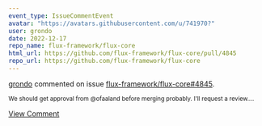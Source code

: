```yaml
---
event_type: IssueCommentEvent
avatar: "https://avatars.githubusercontent.com/u/741970?"
user: grondo
date: 2022-12-17
repo_name: flux-framework/flux-core
html_url: https://github.com/flux-framework/flux-core/pull/4845
repo_url: https://github.com/flux-framework/flux-core
---
```


<a href='https://github.com/grondo' target='_blank'>grondo</a> commented on issue <a href='https://github.com/flux-framework/flux-core/pull/4845' target='_blank'>flux-framework/flux-core#4845</a>.

<small>We should get approval from @ofaaland before merging probably. I'll request a review....</small>

<a href='https://github.com/flux-framework/flux-core/pull/4845' target='_blank'>View Comment</a>
